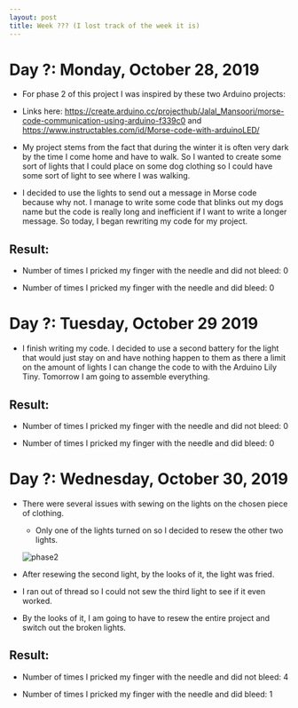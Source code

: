 ```yaml
---
layout: post
title: Week ??? (I lost track of the week it is)
---
```


# Day ?: Monday, October 28, 2019
* For phase 2 of this project I was inspired by these two Arduino projects:

* Links here: https://create.arduino.cc/projecthub/Jalal_Mansoori/morse-code-communication-using-arduino-f339c0 and https://www.instructables.com/id/Morse-code-with-arduinoLED/

* My project stems from the fact that during the winter it is often very dark by the time I come home and have to walk.  So I wanted to create some sort of lights that I could place on  some dog clothing so I could have some sort of light to see where I was walking.

* I decided to use the lights to send out a message in Morse code because why not. I manage to write some code that blinks out my dogs name but the code is really long and inefficient if I want to write a longer message. So today, I began rewriting my code for my project. 


## Result:
* Number of times I pricked my finger with the needle and did not bleed: 0

* Number of times I pricked my finger with the needle and did bleed: 0




# Day ?: Tuesday, October 29 2019

* I finish writing my code. I decided to use a second battery for the light that would just stay on and have nothing happen to them as there a limit on the amount of lights I can change the code to with the Arduino Lily Tiny. Tomorrow I am going to assemble everything. 

## Result:
* Number of times I pricked my finger with the needle and did not bleed: 0

* Number of times I pricked my finger with the needle and did bleed: 0


# Day ?: Wednesday, October 30, 2019
* There were several issues with sewing on the lights on the chosen piece of clothing.
	* Only one of the lights turned on so I decided to resew the other two lights.

	![phase2]({{site.url}}/project/img9.JPG)

* After resewing the second light, by the looks of it, the light was fried.
* I ran out of thread so I could not sew the third light to see if it even worked. 

* By the looks of it, I am going to have to resew the entire project and switch out the broken lights. 

## Result:
* Number of times I pricked my finger with the needle and did not bleed: 4

* Number of times I pricked my finger with the needle and did bleed: 1